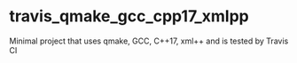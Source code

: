 # travis_qmake_gcc_cpp17_xmlpp
Minimal project that uses qmake, GCC, C++17, xml++ and is tested by Travis CI

